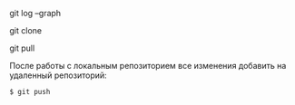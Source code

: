 git log –graph

git clone

git pull

После работы с локальным репозиторием все изменения добавить на удаленный репозиторий:

```
$ git push
```
